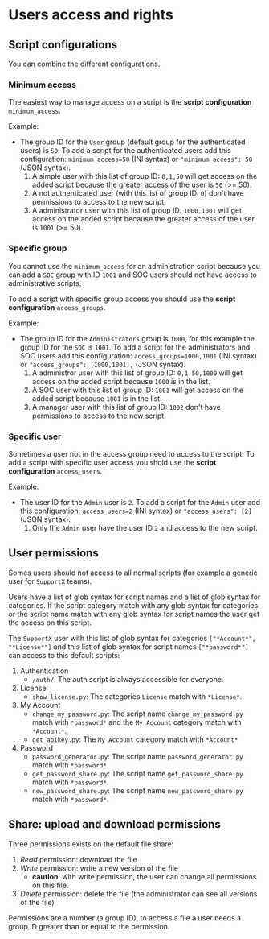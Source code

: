 # Users access and rights

## Script configurations

You can combine the different configurations.

### Minimum access

The easiest way to manage access on a script is the **script configuration** `minimum_access`.

Example:

 - The group ID for the `User` group (default group for the authenticated users) is `50`. To add a script for the authenticated users add this configuration: `minimum_access=50` (INI syntax) or `"minimum_access": 50` (JSON syntax).
    1. A simple user with this list of group ID: `0,1,50` will get access on the added script because the greater access of the user is `50` (>= 50).
    2. A not authenticated user (with this list of group ID: `0`) don't have permissions to access to the new script.
    3. A administrator user with this list of group ID: `1000,1001` will get access on the added script because the greater access of the user is `1001` (>= 50).

### Specific group

You cannot use the `minimum_access` for an administration script because you can add a `SOC` group with ID `1001` and SOC users should not have access to administrative scripts.

To add a script with specific group access you should use the **script configuration** `access_groups`.

Example:

 - The group ID for the `Administrators` group is `1000`, for this example the group ID for the `SOC` is `1001`. To add a script for the administrators and SOC users add this configuration: `access_groups=1000,1001` (INI syntax) or `"access_groups": [1000,1001],` (JSON syntax).
    1. A administror user with this list of group ID: `0,1,50,1000` will get access on the added script because `1000` is in the list.
    2. A SOC user with this list of group ID: `1001` will get access on the added script because `1001` is in the list.
    3. A manager user with this list of group ID: `1002` don't have permissions to access to the new script.

### Specific user

Sometimes a user not in the access group need to access to the script. To add a script with specific user access you shold use the **script configuration** `access_users`.

Example:

 - The user ID for the `Admin` user is `2`. To add a script for the `Admin` user add this configuration: `access_users=2` (INI syntax) or `"access_users": [2]` (JSON syntax).
    1. Only the `Admin` user have the user ID `2` and access to the new script.

## User permissions

Somes users should not access to all normal scripts (for example a generic user for `SupportX` teams).

Users have a list of glob syntax for script names and a list of glob syntax for categories. If the script category match with any glob syntax for categories or the script name match with any glob syntax for script names the user get the access on this script.

The `SupportX` user with this list of glob syntax for categories `["*Account*", "*License*"]` and this list of glob syntax for script names `["*password*"]` can access to this default scripts: 

 1. Authentication
    - `/auth/`: The auth script is always accessible for everyone.
 2. License
    - `show_license.py`: The categories `License` match with `*License*`.
 3. My Account
    - `change_my_password.py`: The script name `change_my_password.py` match with `*password*` and the `My Account` category match with `*Account*`.
    - `get_apikey.py`: The `My Account` category match with `*Account*`
 4. Password
    - `password_generator.py`: The script name `password_generator.py` match with `*password*`.
    - `get_password_share.py`: The script name `get_password_share.py` match with `*password*`.
    - `new_password_share.py`: The script name `new_password_share.py` match with `*password*`.

## Share: upload and download permissions

Three permissions exists on the default file share:
 1. *Read* permission: download the file
 2. *Write* permission: write a new version of the file
     - **caution**: with write permission, the user can change all permissions on this file.
 3. *Delete* permission: delete the file (the administrator can see all versions of the file)

Permissions are a number (a group ID), to access a file a user needs a group ID greater than or equal to the permission.